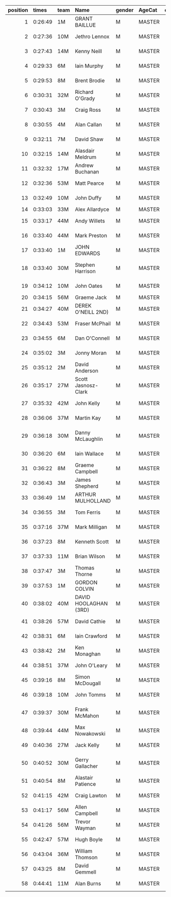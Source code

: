 |   position | times   | team   | Name                  | gender   | AgeCat   |   clubnumber | Club name                  | Website                                    |   finishPosition |
|-----------:|:--------|:-------|:----------------------|:---------|:---------|-------------:|:---------------------------|:-------------------------------------------|-----------------:|
|          1 | 0:26:49 | 1M     | GRANT BAILLUE         | M        | MASTER   |            1 | East Kilbride AC           | http://www.ekac.org.uk/                    |                4 |
|          2 | 0:27:36 | 10M    | Jethro Lennox         | M        | MASTER   |           10 | Shettleston Harriers       | http://shettlestonharriers.org.uk/         |                7 |
|          3 | 0:27:43 | 14M    | Kenny Neill           | M        | MASTER   |           14 | Ayr Seaforth AC            | https://www.ayrseaforth.co.uk/             |                8 |
|          4 | 0:29:33 | 6M     | Iain Murphy           | M        | MASTER   |            6 | Cambuslang Harriers        | https://cambuslangharriers.org/            |               17 |
|          5 | 0:29:53 | 8M     | Brent Brodie          | M        | MASTER   |            8 | Bellahouston Harriers      | http://www.bellahoustonharriers.co.uk/     |               25 |
|          6 | 0:30:31 | 32M    | Richard O'Grady       | M        | MASTER   |           32 | Helensburgh AAC            | https://www.helensburghaac.com/            |               30 |
|          7 | 0:30:43 | 3M     | Craig Ross            | M        | MASTER   |            3 | Bellahouston RR            | https://www.bellahoustonroadrunners.co.uk/ |               31 |
|          8 | 0:30:55 | 4M     | Alan Callan           | M        | MASTER   |            4 | Inverclyde AC              | https://www.inverclydeac.org/              |               33 |
|          9 | 0:32:11 | 7M     | David Shaw            | M        | MASTER   |            7 | Giffnock North AC          | https://www.giffnocknorth.co.uk/           |               38 |
|         10 | 0:32:15 | 14M    | Alasdair Meldrum      | M        | MASTER   |           14 | Ayr Seaforth AC            | https://www.ayrseaforth.co.uk/             |               39 |
|         11 | 0:32:32 | 17M    | Andrew Buchanan       | M        | MASTER   |           17 | Calderglen Harriers        | http://www.calderglenharriers.org.uk/      |               41 |
|         12 | 0:32:36 | 53M    | Matt Pearce           | M        | MASTER   |           53 | Troon Tortoises            | http://troontortoises.co.uk                |               42 |
|         13 | 0:32:49 | 10M    | John Duffy            | M        | MASTER   |           10 | Shettleston Harriers       | http://shettlestonharriers.org.uk/         |               44 |
|         14 | 0:33:03 | 33M    | Alex Allardyce        | M        | MASTER   |           33 | Irvine RC                  | https://www.irvinerunningclub.co.uk/       |               48 |
|         15 | 0:33:17 | 44M    | Andy Willets          | M        | MASTER   |           44 | North Ayrshire AAC         | https://naathletics.co.uk/                 |               53 |
|         16 | 0:33:40 | 44M    | Mark Preston          | M        | MASTER   |           44 | North Ayrshire AAC         | https://naathletics.co.uk/                 |               58 |
|         17 | 0:33:40 | 1M     | JOHN EDWARDS          | M        | MASTER   |            1 | East Kilbride AC           | http://www.ekac.org.uk/                    |               59 |
|         18 | 0:33:40 | 30M    | Stephen Harrison      | M        | MASTER   |           30 | Greenock Glenpark Harriers | https://greenockglenparkharriers.com/      |               61 |
|         19 | 0:34:12 | 10M    | John Oates            | M        | MASTER   |           10 | Shettleston Harriers       | http://shettlestonharriers.org.uk/         |               67 |
|         20 | 0:34:15 | 56M    | Graeme Jack           | M        | MASTER   |           56 | West End RR                | https://www.westendroadrunners.co.uk/      |               68 |
|         21 | 0:34:27 | 40M    | DEREK O'NEILL 2ND)    | M        | MASTER   |           40 | Motherwell AC              | https://motherwellac.com/                  |               70 |
|         22 | 0:34:43 | 53M    | Fraser McPhail        | M        | MASTER   |           53 | Troon Tortoises            | http://troontortoises.co.uk                |               72 |
|         23 | 0:34:55 | 6M     | Dan O'Connell         | M        | MASTER   |            6 | Cambuslang Harriers        | https://cambuslangharriers.org/            |               74 |
|         24 | 0:35:02 | 3M     | Jonny Moran           | M        | MASTER   |            3 | Bellahouston RR            | https://www.bellahoustonroadrunners.co.uk/ |               75 |
|         25 | 0:35:12 | 2M     | David Anderson        | M        | MASTER   |            2 | Kilmarnock H&AC            | http://www.kilmarnockharriers.com/         |               77 |
|         26 | 0:35:17 | 27M    | Scott Jasnosz-Clark   | M        | MASTER   |           27 | Glasgow FrontRunners       | https://www.glasgowfrontrunners.org/       |               78 |
|         27 | 0:35:32 | 42M    | John Kelly            | M        | MASTER   |           42 | Newton Road Runners        | https://www.newton-roadrunners.com/        |               80 |
|         28 | 0:36:06 | 37M    | Martin Kay            | M        | MASTER   |           37 | Law & District AAC         | http://www.lawaac.co.uk/                   |               84 |
|         29 | 0:36:18 | 30M    | Danny McLaughlin      | M        | MASTER   |           30 | Greenock Glenpark Harriers | https://greenockglenparkharriers.com/      |               85 |
|         30 | 0:36:20 | 6M     | Iain Wallace          | M        | MASTER   |            6 | Cambuslang Harriers        | https://cambuslangharriers.org/            |               87 |
|         31 | 0:36:22 | 8M     | Graeme Campbell       | M        | MASTER   |            8 | Bellahouston Harriers      | http://www.bellahoustonharriers.co.uk/     |               88 |
|         32 | 0:36:43 | 3M     | James Shepherd        | M        | MASTER   |            3 | Bellahouston RR            | https://www.bellahoustonroadrunners.co.uk/ |               92 |
|         33 | 0:36:49 | 1M     | ARTHUR MULHOLLAND     | M        | MASTER   |            1 | East Kilbride AC           | http://www.ekac.org.uk/                    |               94 |
|         34 | 0:36:55 | 3M     | Tom Ferris            | M        | MASTER   |            3 | Bellahouston RR            | https://www.bellahoustonroadrunners.co.uk/ |               96 |
|         35 | 0:37:16 | 37M    | Mark Milligan         | M        | MASTER   |           37 | Law & District AAC         | http://www.lawaac.co.uk/                   |               99 |
|         36 | 0:37:23 | 8M     | Kenneth Scott         | M        | MASTER   |            8 | Bellahouston Harriers      | http://www.bellahoustonharriers.co.uk/     |              102 |
|         37 | 0:37:33 | 11M    | Brian Wilson          | M        | MASTER   |           11 | Airdrie Harriers           | http://airdrieharriers.org/                |              104 |
|         38 | 0:37:47 | 3M     | Thomas Thorne         | M        | MASTER   |            3 | Bellahouston RR            | https://www.bellahoustonroadrunners.co.uk/ |              107 |
|         39 | 0:37:53 | 1M     | GORDON COLVIN         | M        | MASTER   |            1 | East Kilbride AC           | http://www.ekac.org.uk/                    |              108 |
|         40 | 0:38:02 | 40M    | DAVID HOOLAGHAN (3RD) | M        | MASTER   |           40 | Motherwell AC              | https://motherwellac.com/                  |              111 |
|         41 | 0:38:26 | 57M    | David Cathie          | M        | MASTER   |           57 | Whitemoss AAC              | https://whitemossaac.co.uk/                |              114 |
|         42 | 0:38:31 | 6M     | Iain Crawford         | M        | MASTER   |            6 | Cambuslang Harriers        | https://cambuslangharriers.org/            |              115 |
|         43 | 0:38:42 | 2M     | Ken Monaghan          | M        | MASTER   |            2 | Kilmarnock H&AC            | http://www.kilmarnockharriers.com/         |              117 |
|         44 | 0:38:51 | 37M    | John O'Leary          | M        | MASTER   |           37 | Law & District AAC         | http://www.lawaac.co.uk/                   |              118 |
|         45 | 0:39:16 | 8M     | Simon McDougall       | M        | MASTER   |            8 | Bellahouston Harriers      | http://www.bellahoustonharriers.co.uk/     |              121 |
|         46 | 0:39:18 | 10M    | John Tomms            | M        | MASTER   |           10 | Shettleston Harriers       | http://shettlestonharriers.org.uk/         |              123 |
|         47 | 0:39:37 | 30M    | Frank McMahon         | M        | MASTER   |           30 | Greenock Glenpark Harriers | https://greenockglenparkharriers.com/      |              125 |
|         48 | 0:39:44 | 44M    | Max Nowakowski        | M        | MASTER   |           44 | North Ayrshire AAC         | https://naathletics.co.uk/                 |              126 |
|         49 | 0:40:36 | 27M    | Jack Kelly            | M        | MASTER   |           27 | Glasgow FrontRunners       | https://www.glasgowfrontrunners.org/       |              131 |
|         50 | 0:40:52 | 30M    | Gerry Gallacher       | M        | MASTER   |           30 | Greenock Glenpark Harriers | https://greenockglenparkharriers.com/      |              134 |
|         51 | 0:40:54 | 8M     | Alastair Patience     | M        | MASTER   |            8 | Bellahouston Harriers      | http://www.bellahoustonharriers.co.uk/     |              135 |
|         52 | 0:41:15 | 42M    | Craig Lawton          | M        | MASTER   |           42 | Newton Road Runners        | https://www.newton-roadrunners.com/        |              136 |
|         53 | 0:41:17 | 56M    | Allen Campbell        | M        | MASTER   |           56 | West End RR                | https://www.westendroadrunners.co.uk/      |              137 |
|         54 | 0:41:26 | 56M    | Trevor Wayman         | M        | MASTER   |           56 | West End RR                | https://www.westendroadrunners.co.uk/      |              138 |
|         55 | 0:42:47 | 57M    | Hugh Boyle            | M        | MASTER   |           57 | Whitemoss AAC              | https://whitemossaac.co.uk/                |              143 |
|         56 | 0:43:04 | 36M    | William Thomson       | M        | MASTER   |           36 | Larkhall YMCA              | https://www.larkhallymcaharriers.org       |              145 |
|         57 | 0:43:25 | 8M     | David Gemmell         | M        | MASTER   |            8 | Bellahouston Harriers      | http://www.bellahoustonharriers.co.uk/     |              146 |
|         58 | 0:44:41 | 11M    | Alan Burns            | M        | MASTER   |           11 | Airdrie Harriers           | http://airdrieharriers.org/                |              148 |